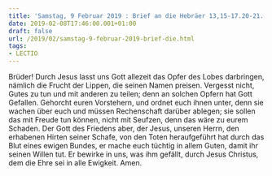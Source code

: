 ```yaml
---
title: 'Samstag, 9 Februar 2019 : Brief an die Hebräer 13,15-17.20-21.'
date: 2019-02-08T17:46:00.001+01:00
draft: false
url: /2019/02/samstag-9-februar-2019-brief-die.html
tags: 
- LECTIO
---
```


Brüder! Durch Jesus lasst uns Gott allezeit das Opfer des Lobes darbringen, nämlich die Frucht der Lippen, die seinen Namen preisen. Vergesst nicht, Gutes zu tun und mit anderen zu teilen; denn an solchen Opfern hat Gott Gefallen. Gehorcht euren Vorstehern, und ordnet euch ihnen unter, denn sie wachen über euch und müssen Rechenschaft darüber ablegen; sie sollen das mit Freude tun können, nicht mit Seufzen, denn das wäre zu eurem Schaden. Der Gott des Friedens aber, der Jesus, unseren Herrn, den erhabenen Hirten seiner Schafe, von den Toten heraufgeführt hat durch das Blut eines ewigen Bundes, er mache euch tüchtig in allem Guten, damit ihr seinen Willen tut. Er bewirke in uns, was ihm gefällt, durch Jesus Christus, dem die Ehre sei in alle Ewigkeit. Amen.